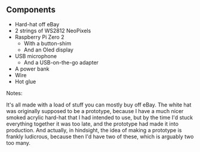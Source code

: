 ## Components

- Hard-hat off eBay
- 2 strings of WS2812 NeoPixels
- Raspberry Pi Zero 2
    - With a button-shim
    - And an Oled display
- USB microphone
  - And a USB-on-the-go adapter
- A power bank
- Wire
- Hot glue

Notes:

It's all made with a load of stuff you can mostly buy off eBay. The white hat was originally supposed to be a prototype, because I have a much nicer smoked acrylic hard-hat that I had intended to use, but by the time I'd stuck everything together it was too late, and the prototype had made it into production. And actually, in hindsight, the idea of making a prototype is frankly ludicrous, because then I'd have two of these, which is arguably two too many.
